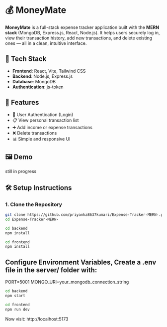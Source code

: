 # 💰 MoneyMate

**MoneyMate** is a full-stack expense tracker application built with the **MERN stack** (MongoDB, Express.js, React, Node.js). It helps users securely log in, view their transaction history, add new transactions, and delete existing ones — all in a clean, intuitive interface.

## 🚀 Tech Stack

- **Frontend**: React, Vite, Tailwind CSS
- **Backend**: Node.js, Express.js
- **Database**: MongoDB
- **Authentication**: js-token

## 🔐 Features

- 🧾 User Authentication (Login)
- 📋 View personal transaction list
- ➕ Add income or expense transactions
- ❌ Delete transactions
- 📊 Simple and responsive UI

## 🖼️ Demo

still in progress


## 🛠️ Setup Instructions

### 1. Clone the Repository

```bash
git clone https://github.com/priyanka8637kumari/Expense-Tracker-MERN-.git
cd Expense-Tracker-MERN-

cd backend
npm install

cd frontend
npm install
```

## Configure Environment Variables, Create a .env file in the server/ folder with:
PORT=5001
MONGO_URI=your_mongodb_connection_string

```bash
cd backend
npm start

cd frontend
npm run dev
```
Now visit: http://localhost:5173




